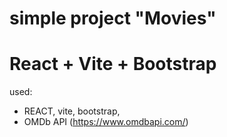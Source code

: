 # simple project "Movies" 
# React + Vite + Bootstrap

used:
- REACT, vite, bootstrap,
- OMDb API (https://www.omdbapi.com/)